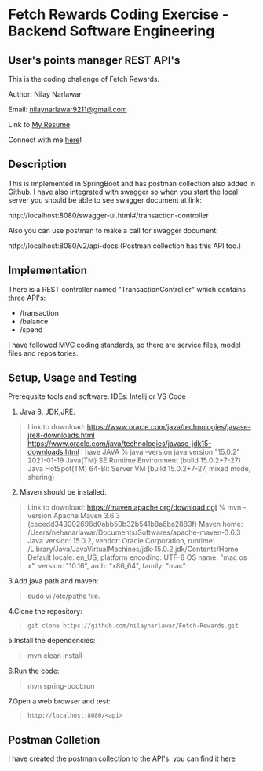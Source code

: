 # Fetch Rewards Coding Exercise - Backend Software Engineering
## User's points manager REST API's

This is the coding challenge of Fetch Rewards.

Author: Nilay Narlawar

Email: nilaynarlawar9211@gmail.com

Link to [My Resume](https://www.dropbox.com/s/lica27y0r4k4qyq/Nilay_Narlawar_Resume.pdf?dl=0)

Connect with me [here](https://www.linkedin.com/in/nnarlawar/)!

## Description
This is implemented in SpringBoot and has postman collection also added in Github. I have also integrated with swagger so when you start the local server you should be able to see swagger document at link:

http://localhost:8080/swagger-ui.html#/transaction-controller

Also you can use postman to make a call for swagger document:

http://localhost:8080/v2/api-docs (Postman collection has this API too.) 

## Implementation
There is a REST controller named "TransactionController" which contains three API's:

 * /transaction
 * /balance
 * /spend

I have followed MVC coding standards, so there are service files, model files and repositories. 

## Setup, Usage and Testing

Prerequsite tools and software:
IDEs: Intellj or VS Code

1. Java 8, JDK,JRE. 

> Link to download: https://www.oracle.com/java/technologies/javase-jre8-downloads.html
https://www.oracle.com/java/technologies/javase-jdk15-downloads.html
I have JAVA
  % java -version
  java version "15.0.2" 2021-01-19
  Java(TM) SE Runtime Environment (build 15.0.2+7-27)
  Java HotSpot(TM) 64-Bit Server VM (build 15.0.2+7-27, mixed mode, sharing)

2. Maven should be installed.

> Link to download: https://maven.apache.org/download.cgi
 % mvn -version
Apache Maven 3.6.3 (cecedd343002696d0abb50b32b541b8a6ba2883f)
Maven home: /Users/nehanarlawar/Documents/Softwares/apache-maven-3.6.3
Java version: 15.0.2, vendor: Oracle Corporation, runtime: /Library/Java/JavaVirtualMachines/jdk-15.0.2.jdk/Contents/Home
Default locale: en_US, platform encoding: UTF-8
OS name: "mac os x", version: "10.16", arch: "x86_64", family: "mac"

3.Add java path and maven:

>  sudo vi /etc/paths file.

4.Clone the repository:

> `git clone https://github.com/nilaynarlawar/Fetch-Rewards.git`

5.Install the dependencies:

> mvn clean install

6.Run the code:

> mvn spring-boot:run

7.Open a web browser and test:

> `http://localhost:8080/<api>`


## Postman Colletion

I have created the postman collection to the API's, you can find it [here](https://github.com/nilaynarlawar/Fetch-Rewards/blob/main/FetchRewards.postman_collection.json)
